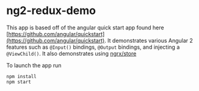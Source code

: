 # ng2-redux-demo

This app is based off of the angular quick start app found here [https://github.com/angular/quickstart](https://github.com/angular/quickstart). It demonstrates various Angular 2 features such as `@Input()` bindings, `@Output` bindings, and injecting a `@ViewChild()`. It also demonstrates using [ngrx/store](https://github.com/ngrx/store)

To launch the app run

```
npm install
npm start
```
